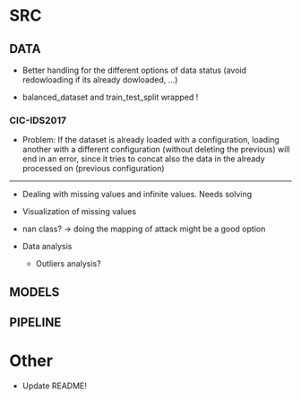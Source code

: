 # SRC

## DATA

- Better handling for the different options of data status (avoid redowloading if its already dowloaded, ...)

- balanced_dataset and train_test_split wrapped !

### CIC-IDS2017

- Problem: If the dataset is already loaded with a configuration, loading another with a different configuration (without deleting the previous) will end in an error, since it tries to concat also the data in the already processed on (previous configuration)

--------------

- Dealing with missing values and infinite values. Needs solving
- Visualization of missing values
- nan class? -> doing the mapping of attack might be a good option

- Data analysis
    - Outliers analysis?

## MODELS


## PIPELINE

# Other

- Update README!